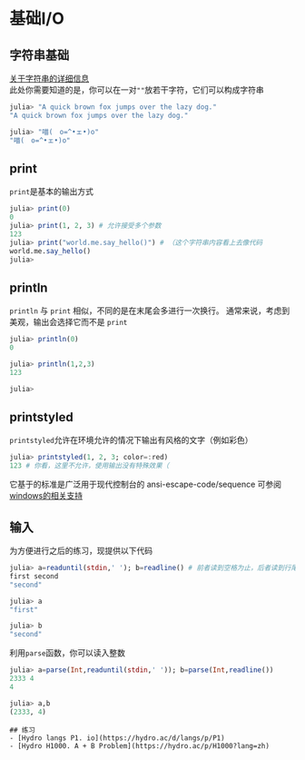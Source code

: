 # 基础I/O
## 字符串基础
[关于字符串的详细信息](string.md)\
此处你需要知道的是，你可以在一对`""`放若干字符，它们可以构成字符串
```jl
julia> "A quick brown fox jumps over the lazy dog."
"A quick brown fox jumps over the lazy dog."

julia> "喵(　o=^•ェ•)o"
"喵(　o=^•ェ•)o"
```

## print
`print`是基本的输出方式
```jl
julia> print(0)
0
julia> print(1, 2, 3) # 允许接受多个参数
123
julia> print("world.me.say_hello()") # （这个字符串内容看上去像代码
world.me.say_hello()
julia>
```

## println
`println` 与 `print` 相似，不同的是在末尾会多进行一次换行。
通常来说，考虑到美观，输出会选择它而不是 `print`
```jl
julia> println(0)
0

julia> println(1,2,3)
123

julia>
```

## printstyled
`printstyled`允许在环境允许的情况下输出有风格的文字（例如彩色）
```jl
julia> printstyled(1, 2, 3; color=:red)
123 # 你看，这里不允许，使用输出没有特殊效果（
```

它基于的标准是广泛用于现代控制台的 ansi-escape-code/sequence 可参阅[windows的相关支持](https://docs.microsoft.com/zh-CN/windows/console/console-virtual-terminal-sequences)

## 输入
为方便进行之后的练习，现提供以下代码
```jl
julia> a=readuntil(stdin,' '); b=readline() # 前者读到空格为止，后者读到行尾
first second
"second"

julia> a
"first"

julia> b
"second"
```

利用`parse`函数，你可以读入整数
```jl
julia> a=parse(Int,readuntil(stdin,' ')); b=parse(Int,readline())
2333 4
4

julia> a,b
(2333, 4)
```

```is-newbie
## 练习
- [Hydro langs P1. io](https://hydro.ac/d/langs/p/P1)
- [Hydro H1000. A + B Problem](https://hydro.ac/p/H1000?lang=zh)
```
